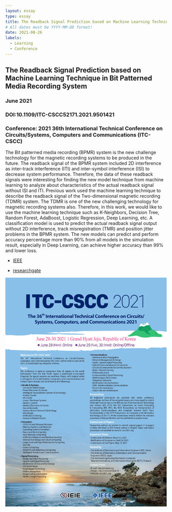 ```yaml
---
layout: essay
type: essay
title: The Readback Signal Prediction based on Machine Learning Technique in Bit Patterned Media Recording System
# All dates must be YYYY-MM-DD format!
date: 2021-08-26
labels:
  - Learning
  - Conference
---
```



## The Readback Signal Prediction based on Machine Learning Technique in Bit Patterned Media Recording System
### June 2021
### DOI:10.1109/ITC-CSCC52171.2021.9501421
### Conference: 2021 36th International Technical Conference on Circuits/Systems, Computers and Communications (ITC-CSCC)

The Bit patterned media recording (BPMR) system is the new challenge technology for the magnetic recording systems to be produced in the future. The readback signal of the BPMR system included 2D interference as inter-track interference (ITI) and inter-symbol interference (ISI) to decrease system performance. Therefore, the data of these readback signals were interesting for finding the new model technique from machine learning to analyze about characteristics of the actual readback signal without ISI and ITI. Previous work used the machine learning technique to describe the readback signal of the Two-dimensional magnetic recording (TDMR) system. The TDMR is one of the new challenging technology for magnetic recording systems also. Therefore, in this work, we would like to use the machine learning technique such as K-Neighbors, Decision Tree, Random Forest, AdaBoost, Logistic Regression, Deep Learning, etc. A classification model is used to predict the actual readback signal output without 2D interference, track misregistration (TMR) and position jitter problems in the BPMR system. The new models can predict and perform accuracy percentage more than 90% from all models in the simulation result, especially in Deep Learning, can achieve higher accuracy than 99% and lower loss.

* [IEEE](https://ieeexplore.ieee.org/document/9501421)

* [researchgate](https://www.researchgate.net/publication/353860253_The_Readback_Signal_Prediction_based_on_Machine_Learning_Technique_in_Bit_Patterned_Media_Recording_System)

<img class="ui big centered rounded image" src="../images/essay1/img-1.jpg">
